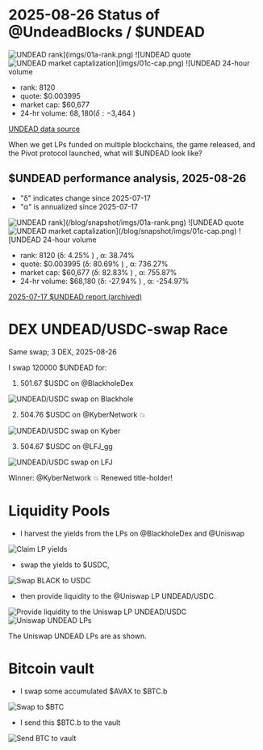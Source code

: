 # 2025-08-26 Status of @UndeadBlocks / $UNDEAD 

![$UNDEAD rank](imgs/01a-rank.png) 
![$UNDEAD quote](imgs/01b-quote.png) 
![$UNDEAD market captalization](imgs/01c-cap.png) 
![$UNDEAD 24-hour volume](imgs/01d-vol.png) 

* rank: 8120 
* quote: $0.003995 
* market cap: $60,677 
* 24-hr volume: $68,180 (δ: -$3,464 ) 


[UNDEAD data source](https://www.coingecko.com/en/coins/undead-blocks) 



When we get LPs funded on multiple blockchains, the game released, and the Pivot protocol launched, what will $UNDEAD look like? 

## $UNDEAD performance analysis, 2025-08-26 

* "δ" indicates change since 2025-07-17 
* "α" is annualized since 2025-07-17 

![$UNDEAD rank](/blog/snapshot/imgs/01a-rank.png) 
![$UNDEAD quote](/blog/snapshot/imgs/01b-quote.png) 
![$UNDEAD market captalization](/blog/snapshot/imgs/01c-cap.png) 
![$UNDEAD 24-hour volume](/blog/snapshot/imgs/01d-vol.png) 

* rank: 8120 (δ: 4.25% ) , α: 38.74% 
* quote: $0.003995 (δ: 80.69% ) , α: 736.27% 
* market cap: $60,677 (δ: 82.83% ) , α: 755.87% 
* 24-hr volume: $68,180 (δ: -27.94% ) , α: -254.97% 

[2025-07-17 $UNDEAD report (archived)](https://github.com/pivoteur/biz/tree/main/blog/snapshot) 
# DEX UNDEAD/USDC-swap Race 

Same swap; 3 DEX, 2025-08-26 

I swap 120000 $UNDEAD for: 

1. 501.67 $USDC on @BlackholeDex 

![UNDEAD/USDC swap on Blackhole](imgs/02a-blackhole.png) 

2. 504.76 $USDC on @KyberNetwork 💥 

![UNDEAD/USDC swap on Kyber](imgs/02b-kyber.png) 

3. 504.67 $USDC on @LFJ_gg 

![UNDEAD/USDC swap on LFJ](imgs/02c-lfj.png) 

Winner: @KyberNetwork 💥 Renewed title-holder! 

# Liquidity Pools 

* I harvest the yields from the LPs on @BlackholeDex and @Uniswap 

![Claim LP yields](imgs/03a-claim.png) 

* swap the yields to $USDC, 

![Swap BLACK to USDC](imgs/03b-swap.png) 

* then provide liquidity to the @Uniswap LP UNDEAD/USDC. 

![Provide liquidity to the Uniswap LP UNDEAD/USDC](imgs/03c-provide.png) 
![Uniswap UNDEAD LPs](imgs/03d-lps.png) 

The Uniswap UNDEAD LPs are as shown. 

# Bitcoin vault 

* I swap some accumulated $AVAX to $BTC.b 

![Swap to $BTC](imgs/04a-swap.png) 

* I send this $BTC.b to the vault 

![Send BTC to vault](imgs/04b-xfer.png) 

